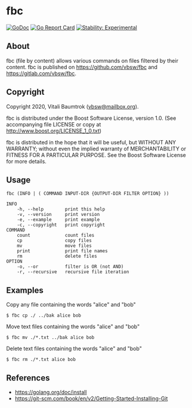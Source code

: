 # fbc

[![GoDoc](https://godoc.org/github.com/vbsw/fbc?status.svg)](https://godoc.org/github.com/vbsw/fbc) [![Go Report Card](https://goreportcard.com/badge/github.com/vbsw/fbc)](https://goreportcard.com/report/github.com/vbsw/fbc) [![Stability: Experimental](https://masterminds.github.io/stability/experimental.svg)](https://masterminds.github.io/stability/experimental.html)

## About
fbc (file by content) allows various commands on files filtered by their content. fbc is published on <https://github.com/vbsw/fbc> and <https://gitlab.com/vbsw/fbc>.

## Copyright
Copyright 2020, Vitali Baumtrok (vbsw@mailbox.org).

fbc is distributed under the Boost Software License, version 1.0. (See accompanying file LICENSE or copy at http://www.boost.org/LICENSE_1_0.txt)

fbc is distributed in the hope that it will be useful, but WITHOUT ANY WARRANTY; without even the implied warranty of MERCHANTABILITY or FITNESS FOR A PARTICULAR PURPOSE. See the Boost Software License for more details.

## Usage

	fbc (INFO | ( COMMAND INPUT-DIR {OUTPUT-DIR FILTER OPTION} ))

	INFO
		-h, --help        print this help
		-v, --version     print version
		-e, --example     print example
		-c, --copyright   print copyright
	COMMAND
		count             count files
		cp                copy files
		mv                move files
		print             print file names
		rm                delete files
	OPTION
		-o, --or          filter is OR (not AND)
		-r, --recursive   recursive file iteration

## Examples

Copy any file containing the words "alice" and "bob"

	$ fbc cp ./ ../bak alice bob

Move text files containing the words "alice" and "bob"

	$ fbc mv ./*.txt ../bak alice bob

Delete text files containing the words "alice" and "bob"

	$ fbc rm ./*.txt alice bob

## References
- https://golang.org/doc/install
- https://git-scm.com/book/en/v2/Getting-Started-Installing-Git
